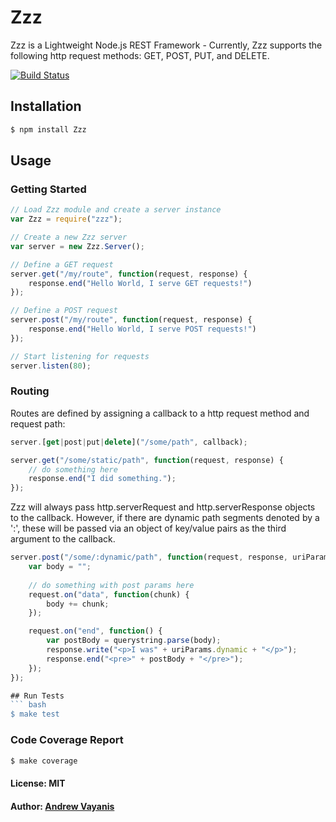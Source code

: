 # Zzz

Zzz is a Lightweight Node.js REST Framework - Currently, Zzz supports the following http request methods: GET, POST, PUT, and DELETE.

[![Build Status](https://travis-ci.org/avayanis/Zzz.png)](https://travis-ci.org/avayanis/Zzz)

## Installation

``` bash
$ npm install Zzz
```

## Usage

### Getting Started

``` javascript
// Load Zzz module and create a server instance
var Zzz = require("zzz");

// Create a new Zzz server
var server = new Zzz.Server();

// Define a GET request
server.get("/my/route", function(request, response) {
	response.end("Hello World, I serve GET requests!")
});

// Define a POST request
server.post("/my/route", function(request, response) {
	response.end("Hello World, I serve POST requests!")
});

// Start listening for requests
server.listen(80);
```

### Routing
Routes are defined by assigning a callback to a http request method and request path:

``` javascript
server.[get|post|put|delete]("/some/path", callback);

server.get("/some/static/path", function(request, response) {
	// do something here
	response.end("I did something.");
});

```

Zzz will always pass http.serverRequest and http.serverResponse objects to the callback.  However, if there are dynamic path segments denoted by a ':', these will be passed via an object of key/value pairs as the third argument to the callback.

``` javascript
server.post("/some/:dynamic/path", function(request, response, uriParams) {
	var body = "";
	
	// do something with post params here
	request.on("data", function(chunk) {
		body += chunk;
	});

	request.on("end", function() {
		var postBody = querystring.parse(body);
		response.write("<p>I was" + uriParams.dynamic + "</p>");
		response.end("<pre>" + postBody + "</pre>");
	});
});

## Run Tests
``` bash
$ make test
```

### Code Coverage Report
``` bash
$ make coverage
```

#### License: MIT
#### Author: [Andrew Vayanis](http://github.com/avayanis)